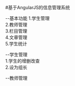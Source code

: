 #基于AngularJS的信息管理系统

--基本功能
  1.学生管理<br/>
  2.教师管理<br/>
  3.栏目管理<br/>
  4.文章管理<br/>
  5.学生统计<br/>
  
  --学生管理<br/>
	1.学生的增删改查<br/>
	2.设为组长<br/>
	
  --教师管理<br/>
